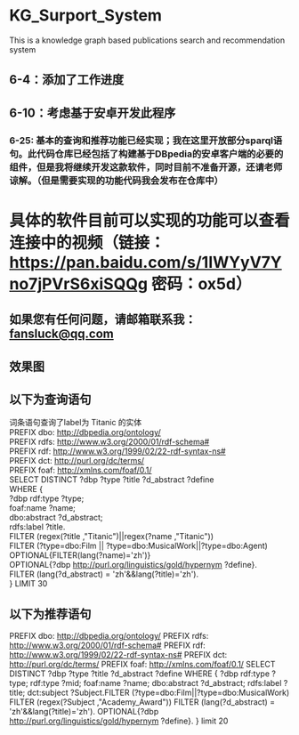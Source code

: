 # KG_Surport_System
This is a knowledge graph based publications search and recommendation system
## 6-4：添加了工作进度

## 6-10：考虑基于安卓开发此程序

### 6-25: 基本的查询和推荐功能已经实现；我在这里开放部分sparql语句。此代码仓库已经包括了构建基于DBpedia的安卓客户端的必要的组件，但是我将继续开发这款软件，同时目前不准备开源，还请老师谅解。（但是需要实现的功能代码我会发布在仓库中）
# 具体的软件目前可以实现的功能可以查看连接中的视频（链接：https://pan.baidu.com/s/1IWYyV7Yno7jPVrS6xiSQQg 密码：ox5d）
## 如果您有任何问题，请邮箱联系我：fansluck@qq.com

## 效果图

## 以下为查询语句

词条语句查询了label为 Titanic 的实体<br>
PREFIX dbo: <http://dbpedia.org/ontology/> <br>
PREFIX rdfs: <http://www.w3.org/2000/01/rdf-schema#> <br>
PREFIX rdf: <http://www.w3.org/1999/02/22-rdf-syntax-ns#><br>
PREFIX dct: <http://purl.org/dc/terms/><br>
PREFIX foaf: <http://xmlns.com/foaf/0.1/><br>
SELECT DISTINCT ?dbp ?type ?title ?d_abstract ?define<br>
WHERE {<br>
?dbp rdf:type ?type;<br>
foaf:name ?name;<br>
dbo:abstract ?d_abstract;<br>
rdfs:label ?title.<br>
FILTER (regex(?title ,"Titanic")||regex(?name ,"Titanic"))<br>
FILTER (?type=dbo:Film || ?type=dbo:MusicalWork||?type=dbo:Agent)<br>
OPTIONAL{FILTER(lang(?name)='zh')}<br>
OPTIONAL{?dbp <http://purl.org/linguistics/gold/hypernym> ?define}.<br>
FILTER (lang(?d_abstract) = 'zh'&&lang(?title)='zh').<br>
} LIMIT 30<br>

## 以下为推荐语句
PREFIX dbo: <http://dbpedia.org/ontology/>
    PREFIX rdfs: <http://www.w3.org/2000/01/rdf-schema#>
    PREFIX rdf: <http://www.w3.org/1999/02/22-rdf-syntax-ns#>
    PREFIX dct: <http://purl.org/dc/terms/>
    PREFIX foaf: <http://xmlns.com/foaf/0.1/>
    SELECT DISTINCT ?dbp ?type ?title ?d_abstract ?define
    WHERE {
    ?dbp rdf:type ?type;
    rdf:type ?mid;
    foaf:name ?name;
    dbo:abstract ?d_abstract;
    rdfs:label ?title;
    dct:subject ?Subject.FILTER (?type=dbo:Film||?type=dbo:MusicalWork)
    FILTER (regex(?Subject ,"Academy_Award"))
    FILTER (lang(?d_abstract) = 'zh'&&lang(?title)='zh').
    OPTIONAL{?dbp <http://purl.org/linguistics/gold/hypernym> ?define}.
    } limit 20


